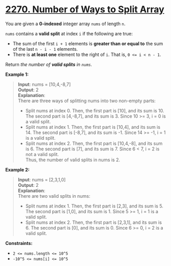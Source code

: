 # **[2270. Number of Ways to Split Array](https://leetcode.com/problems/number-of-ways-to-split-array/description/)**

You are given a **0-indexed** integer array `nums` of length `n`.

`nums` contains a **valid split** at index `i` if the following are true:

- The sum of the first `i + 1` elements is **greater than or equal to** the sum of the last `n - i - 1` elements.  
- There is **at least one** element to the right of `i`. That is, `0 <= i < n - 1`.  

Return *the number of **valid splits** in `nums`.*

**Example 1:**

> **Input**: nums = [10,4,-8,7]  
> **Output**: 2  
> **Explanation**:   
> There are three ways of splitting nums into two non-empty parts:
> - Split nums at index 0. Then, the first part is [10], and its sum is 10. The second part is [4,-8,7], and its sum is 3. Since 10 >= 3, i = 0 is a valid split.  
> - Split nums at index 1. Then, the first part is [10,4], and its sum is 14. The second part is [-8,7], and its sum is -1. Since 14 >= -1, i = 1 is a valid split.  
> - Split nums at index 2. Then, the first part is [10,4,-8], and its sum is 6. The second part is [7], and its sum is 7. Since 6 < 7, i = 2 is not a valid split.  
> Thus, the number of valid splits in nums is 2.  

**Example 2:**

> **Input**: nums = [2,3,1,0]  
> **Output**: 2  
> **Explanation**:   
> There are two valid splits in nums:  
> - Split nums at index 1. Then, the first part is [2,3], and its sum is 5. The second part is [1,0], and its sum is 1. Since 5 >= 1, i = 1 is a valid split.   
> - Split nums at index 2. Then, the first part is [2,3,1], and its sum is 6. The second part is [0], and its sum is 0. Since 6 >= 0, i = 2 is a valid split.  

**Constraints:**

- `2 <= nums.length <= 10^5`
- `-10^5 <= nums[i] <= 10^5`